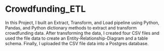 # Crowdfunding_ETL
In this Project, I built an Extract, Transform, and Load pipeline using Python, Pandas, and Python dictionary methods to extract and transform crowdfunding data. After transforming the data, I created four CSV files and used the file data to create an Entity-Relationship-Diagram and a table schema. Finally, I uploaded the CSV file data into a Postgres database.
